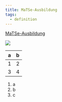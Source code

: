 ```yaml
---
title: MaTSe-Ausbildung
tags:
  - definition
---
```


[MaTSe-Ausbildung](https://www.itc.rwth-aachen.de/cms/it-center/Karriere/MATSE-Ausbildung/~letj/Ueber-MATSE/)

![](matse.gif)

a | b
--|--
1 | 2
3 | 4

1. a
2. b
3. c